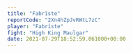 ```yaml
---
title: "Fabrïste"
reportCode: "2Xn4hZpJvRWtL7zC"
player: "Fabrïste"
fight: "High King Maulgar"
date: 2021-07-29T18:52:59.061000+00:00
---
```

